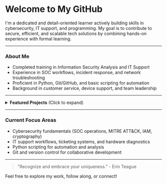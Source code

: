 # Welcome to My GitHub
I'm a dedicated and detail-oriented learner actively building skills in cybersecurity, IT support, and programming. My goal is to contribute to secure, efficient, and scalable tech solutions by combining hands-on experience with formal learning. 

---

### About Me
* Completed training in Information Security Analysis and IT Support
* Experience in SOC workflows, incident response, and network troubleshooting
* Proficient in Python, Git/GitHub, and basic scripting for automation
* Background in customer service, device support, and team leadership

---

<details>
  <summary><strong>Featured Projects</strong> (Click to expand)</summary>
  
  ### Programming Projects
  * [Coffee Chat Bot](https://github.com/Keey-rod/code-academy-projects/blob/main/Coffee%20Chatbot/README.md)
    A command-line chatbot I built in Python that simulates a virtual coffee-ordering assistant.
  
  ---
  
  ### Security Labs & Capture The Flag (CTF) Exercises
  * [Disgruntled Room Walkthrough](https://github.com/Keey-rod/try-hackme-labs/blob/main/disgruntled/disgruntled_notes.md)
    A detailed incident response and forensic analysis of the "Disgruntled" room on TryHackMe
</details>

---

### Current Focus Areas 
* Cybersecurity fundamentals (SOC operations, MITRE ATT&CK, IAM, cryptography)
* IT support workflows, ticketing systems, and hardware diagnostics
* Python scripting for automation and analysis
* Git and version control for collaborative development

---
> "Recognize and embrace your uniqueness." - Erin Teague

Feel free to explore my work, follow along, or connect!




<!---
Keey-rod/Keey-rod is a ✨ special ✨ repository because its `README.md` (this file) appears on your GitHub profile.
You can click the Preview link to take a look at your changes.
--->
